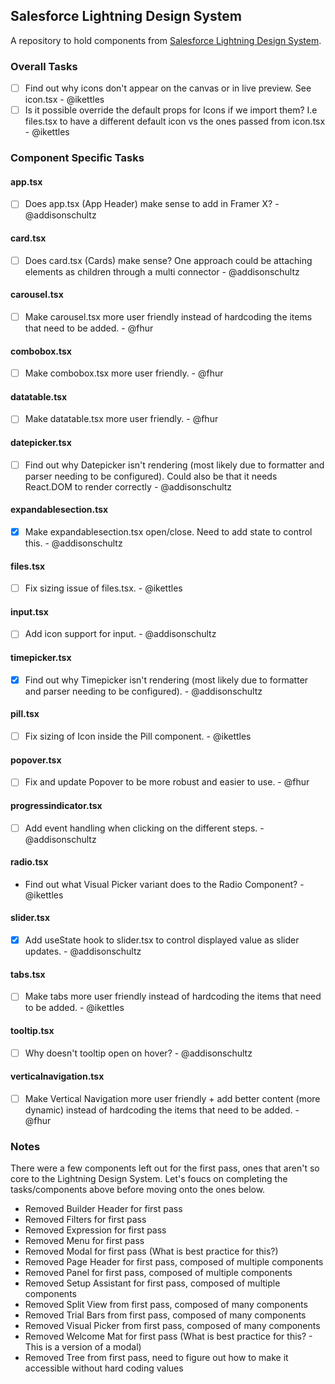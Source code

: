 ## Salesforce Lightning Design System

A repository to hold components from [Salesforce Lightning Design System](https://react.lightningdesignsystem.com/).

### Overall Tasks

- [ ] Find out why icons don't appear on the canvas or in live preview. See icon.tsx - @ikettles
- [ ] Is it possible override the default props for Icons if we import them? I.e files.tsx to have a different default icon vs the ones passed from icon.tsx - @ikettles

### Component Specific Tasks

#### app.tsx

- [ ] Does app.tsx (App Header) make sense to add in Framer X? - @addisonschultz

#### card.tsx

- [ ] Does card.tsx (Cards) make sense? One approach could be attaching elements as children through a multi connector - @addisonschultz

#### carousel.tsx

- [ ] Make carousel.tsx more user friendly instead of hardcoding the items that need to be added. - @fhur

#### combobox.tsx

- [ ] Make combobox.tsx more user friendly. - @fhur

#### datatable.tsx

- [ ] Make datatable.tsx more user friendly. - @fhur

#### datepicker.tsx

- [ ] Find out why Datepicker isn't rendering (most likely due to formatter and parser needing to be configured). Could also be that it needs React.DOM to render correctly - @addisonschultz

#### expandablesection.tsx

- [x] Make expandablesection.tsx open/close. Need to add state to control this. - @addisonschultz

#### files.tsx

- [ ] Fix sizing issue of files.tsx. - @ikettles

#### input.tsx

- [ ] Add icon support for input. - @addisonschultz

#### timepicker.tsx

- [x] Find out why Timepicker isn't rendering (most likely due to formatter and parser needing to be configured). - @addisonschultz

#### pill.tsx

- [ ] Fix sizing of Icon inside the Pill component. - @ikettles

#### popover.tsx

- [ ] Fix and update Popover to be more robust and easier to use. - @fhur

#### progressindicator.tsx

- [ ] Add event handling when clicking on the different steps. - @addisonschultz

#### radio.tsx

- Find out what Visual Picker variant does to the Radio Component? - @ikettles

#### slider.tsx

- [x] Add useState hook to slider.tsx to control displayed value as slider updates. - @addisonschultz

#### tabs.tsx

- [ ] Make tabs more user friendly instead of hardcoding the items that need to be added. - @ikettles

#### tooltip.tsx

- [ ] Why doesn't tooltip open on hover? - @addisonschultz

#### verticalnavigation.tsx

- [ ] Make Vertical Navigation more user friendly + add better content (more dynamic) instead of hardcoding the items that need to be added. - @fhur

### Notes

There were a few components left out for the first pass, ones that aren't so core to the Lightning Design System. Let's foucs on completing the tasks/components above before moving onto the ones below.

- Removed Builder Header for first pass
- Removed Filters for first pass
- Removed Expression for first pass
- Removed Menu for first pass
- Removed Modal for first pass (What is best practice for this?)
- Removed Page Header for first pass, composed of multiple components
- Removed Panel for first pass, composed of multiple components
- Removed Setup Assistant for first pass, composed of multiple components
- Removed Split View from first pass, composed of many components
- Removed Trial Bars from first pass, composed of many components
- Removed Visual Picker from first pass, composed of many components
- Removed Welcome Mat for first pass (What is best practice for this? - This is a version of a modal)
- Removed Tree from first pass, need to figure out how to make it accessible without hard coding values
